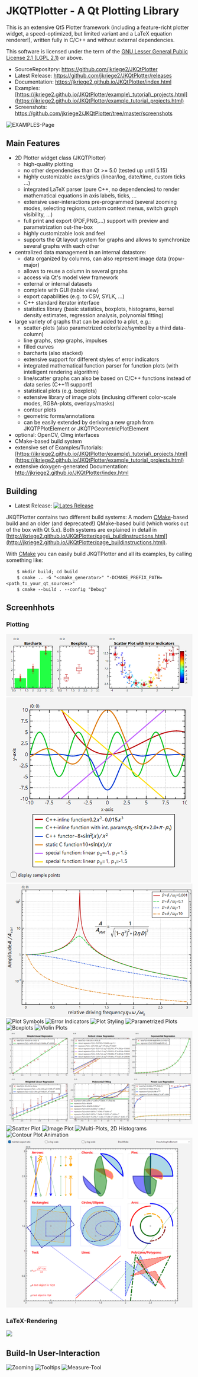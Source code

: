 # JKQTPlotter - A Qt Plotting Library
This is an extensive Qt5 Plotter framework (including a feature-richt plotter widget, a speed-optimized, but limited variant and a LaTeX equation renderer!), written fully in C/C++ and without external dependencies.

This software is licensed under the term of the [GNU Lesser General Public License 2.1 
(LGPL 2.1)](./LICENSE) or above. 

* SourceRepositpry: https://github.com/jkriege2/JKQtPlotter
* Latest Release: https://github.com/jkriege2/JKQtPlotter/releases
* Documentation: https://jkriege2.github.io/JKQtPlotter/index.html
* Examples: [https://jkriege2.github.io/JKQtPlotter/example\_tutorial\_projects.html](https://jkriege2.github.io/JKQtPlotter/example_tutorial_projects.html)
* Screenshots: https://github.com/jkriege2/JKQtPlotter/tree/master/screenshots

![EXAMPLES-Page](https://raw.githubusercontent.com/jkriege2/JKQtPlotter/master/screenshots/examplesbanner.png)

## Main Features
- 2D Plotter widget class (JKQTPlotter)
  - high-quality plotting
  - no other dependencies than Qt >= 5.0 (tested up until 5.15)
  - highly customizable axes/grids (linear/log, date/time, custom ticks ...)
  - integrated LaTeX parser (pure C++, no dependencies) to render mathematical equations in axis labels, ticks, ...
  - extensive user-interactions pre-programmed (several zooming modes, selecting regions, custom context menus, switch graph visibility, ...)
  - full print and export (PDF,PNG,...) support with preview and parametrization out-the-box
  - highly customizable look and feel
  - supports the Qt layout system for graphs and allows to symchronize several graphs with each other
- centralized data management in an internal datastore:
  - data organized by columns, can also represent image data (ropw-major)
  - allows to reuse a column in several graphs
  - access via Qt's model view framework
  - external or internal datasets
  - complete with GUI (table view)
  - export capabilities (e.g. to CSV, SYLK, ...)
  - C++ standard iterator interface
  - statistics library (basic statistics, boxplots, histograms, kernel density estimates, regression analysis, polynomial fitting)
- large variety of graphs that can be added to a plot, e.g.:
  - scatter-plots (also parametrized color/size/symbol by a third data-column)
  - line graphs, step graphs, impulses
  - filled curves
  - barcharts (also stacked)
  - extensive support for different styles of error indicators
  - integrated mathematical function parser for function plots (with intelligent rendering algorithm)
  - line/scatter graphs can also be based on C/C++ functions instead of data series (C++11 support!)
  - statistical plots (e.g. boxplots)
  - extensive library of image plots (inclusing different color-scale modes, RGBA-plots, overlays/masks)
  - contour plots
  - geometric forms/annotations
  - can be easily extended by deriving a new graph from JKQTPPlotElement or JKQTPGeometricPlotElement
- optional: OpenCV, CImg interfaces
- CMake-based build system
- extensive set of Examples/Tutorials: [https://jkriege2.github.io/JKQtPlotter/example\_tutorial\_projects.html](https://jkriege2.github.io/JKQtPlotter/example_tutorial_projects.html)
- extensive doxygen-generated Documentation: http://jkriege2.github.io/JKQtPlotter/index.html

## Building

* Latest Release: [![Lates Release](https://img.shields.io/github/v/release/jkriege2/JKQtPlotter)](https://github.com/jkriege2/JKQtPlotter/releases)

JKQTPlotter contains two different build systems: A modern [CMake](https://cmake.org/)-based build and an older (and deprecated!) QMake-based build (which works out of the box with Qt 5.x). Both systems are explained in detail in [http://jkriege2.github.io/JKQtPlotter/page\_buildinstructions.html](http://jkriege2.github.io/JKQtPlotter/page_buildinstructions.html).


With [CMake](https://cmake.org/) you can easily build JKQTPlotter and all its examples, by calling something like:
```
    $ mkdir build; cd build
    $ cmake .. -G "<cmake_generator>" "-DCMAKE_PREFIX_PATH=<path_to_your_qt_sources>"
    $ cmake --build . --config "Debug"
```

## Screenhhots

### Plotting

![Diverse Plots](https://raw.githubusercontent.com/jkriege2/JKQtPlotter/master/screenshots/datastore_groupedstat.png)
![Function Plotting](https://raw.githubusercontent.com/jkriege2/JKQtPlotter/master/screenshots/functionplot.png)
![Log-Axes](https://raw.githubusercontent.com/jkriege2/JKQtPlotter/master/screenshots/logaxes.png)
![Plot Symbols](https://raw.githubusercontent.com/jkriege2/JKQtPlotter/master/screenshots/symbols_and_styles.png)
![Error Indicators](https://raw.githubusercontent.com/jkriege2/JKQtPlotter/master/screenshots/errorbarstyles.png)
![Plot Styling](https://raw.githubusercontent.com/jkriege2/JKQtPlotter/master/screenshots/stylesbanner.png)
![Parametrized Plots](https://raw.githubusercontent.com/jkriege2/JKQtPlotter/master/screenshots/paramscatterplot.png)
![Boxplots](https://raw.githubusercontent.com/jkriege2/JKQtPlotter/master/screenshots/test_styledboxplot.png)
![Violin Plots](https://raw.githubusercontent.com/jkriege2/JKQtPlotter/master/screenshots/violinplot_vert.png)
![Statistics Library](https://raw.githubusercontent.com/jkriege2/JKQtPlotter/master/screenshots/datastore_regression.png)
![Scatter Plot](https://raw.githubusercontent.com/jkriege2/JKQtPlotter/master/screenshots/paramscatterplot_image.png)
![Image Plot](https://raw.githubusercontent.com/jkriege2/JKQtPlotter/master/screenshots/imageplot_modifier.png)
![Multi-Plots, 2D Histograms](https://raw.githubusercontent.com/jkriege2/JKQtPlotter/master/screenshots/datastore_statistics_2d_histcontour.png)
![Contour Plot Animation](https://raw.githubusercontent.com/jkriege2/JKQtPlotter/master/screenshots/contourplot_animated.gif)
![Geometric Plots](https://raw.githubusercontent.com/jkriege2/JKQtPlotter/master/screenshots/geometric.png)

### LaTeX-Rendering
![](https://raw.githubusercontent.com/jkriege2/JKQtPlotter/master/screenshots/mscreen_schroedinger.png)

## Build-In User-Interaction
![Zooming](https://raw.githubusercontent.com/jkriege2/JKQtPlotter/master/doc/images/zoomin_mouse_contextmenu.gif)
![Tooltips](https://raw.githubusercontent.com/jkriege2/JKQtPlotter/master/doc/images/tooltiptool.gif)
![Measure-Tool](https://raw.githubusercontent.com/jkriege2/JKQtPlotter/master/doc/images/rulertool.gif)
